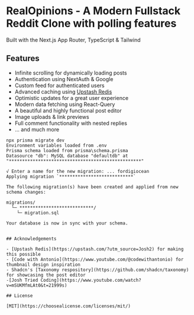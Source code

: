 
# RealOpinions - A Modern Fullstack Reddit Clone with polling features

Built with the Next.js App Router, TypeScript & Tailwind


## Features

 - Infinite scrolling for dynamically loading posts
 - Authentication using NextAuth & Google
 - Custom feed for authenticated users
 - Advanced caching using [Upstash Redis](https://upstash.com)
 - Optimistic updates for a great user experience
 - Modern data fetching using React-Query
 - A beautiful and highly functional post editor
 - Image uploads & link previews
 - Full comment functionality with nested replies
 - ... and much more

```
npx prisma migrate dev
Environment variables loaded from .env
Prisma schema loaded from prisma\schema.prisma
Datasource "db": MySQL database "defaultdb" at "**************************************************"

√ Enter a name for the new migration: ... fordigiocean
Applying migration `****************************`

The following migration(s) have been created and applied from new schema changes:

migrations/
  └─ ****************************/
    └─ migration.sql

Your database is now in sync with your schema.


## Acknowledgements

- [Upstash Redis](https://upstash.com/?utm_source=Josh2) for making this possible
- [Code with Antonio](https://www.youtube.com/@codewithantonio) for thumbnail design inspiration
- Shadcn's [Taxonomy respository](https://github.com/shadcn/taxonomy) for showcasing the post editor
-[Josh Tried Coding](https://www.youtube.com/watch?v=mSUKMfmLAt0&t=21999s)

## License

[MIT](https://choosealicense.com/licenses/mit/)
